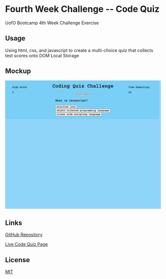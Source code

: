 # Fourth Week Challenge -- Code Quiz

UofO Bootcamp 4th Week Challenge Exercise

## Usage

Using html, css, and javascript to create a multi-choice quiz that collects test scores onto DOM Local Storage

## Mockup

![Screenshot of Multi-Choice Code Quiz](assets/images/MulitChoiceQuiz.png)

## Links

<a href="https://github.com/SevenRooT/04_Challenge_Web-APIs-Code-Quiz" target="_blank">GitHub Repository</a>

 <a href="https://sevenroot.github.io/04_Challenge_Web-APIs-Code-Quiz/" target="_blank">Live Code Quiz Page</a>

## License

[MIT](https://choosealicense.com/licenses/mit/)
